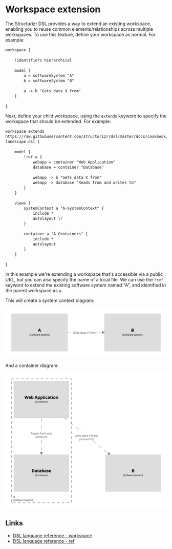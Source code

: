 # Workspace extension

The Structurizr DSL provides a way to extend an existing workspace, enabling you to reuse common elements/relationships across multiple workspaces. To use this feature, define your workspace as normal. For example:

```
workspace {

    !identifiers hierarchical

    model {
        a = softwareSystem "A"
        b = softwareSystem "B"
        
        a -> b "Gets data X from"
    }
        
}
```

Next, define your child workspace, using the `extends` keyword to specify the workspace that should be extended. For example:

```
workspace extends https://raw.githubusercontent.com/structurizr/dsl/master/docs/cookbook/extends/system-landscape.dsl {

    model {
        !ref a {
            webapp = container "Web Application"
            database = container "Database"
            
            webapp -> b "Gets data X from"
            webapp -> database "Reads from and writes to"
        }
    }
    
    views {
        systemContext a "A-SystemContext" {
            include *
            autolayout lr
        }

        container a "A-Containers" {
            include *
            autolayout
        }
    }
    
}
```

In this example we're extending a workspace that's accessible via a public URL, but you can also specify the name of a local file. We can use the `!ref` keyword to extend the existing software system named "A", and identified in the parent workspace as `a`.

This will create a system context diagram:

[![](A-SystemContext.png)](http://structurizr.com/dsl?src=https://raw.githubusercontent.com/structurizr/dsl/master/docs/cookbook/extends/a.dsl?view=A-SystemContext)

And a container diagram:

[![](A-Containers.png)](http://structurizr.com/dsl?src=https://raw.githubusercontent.com/structurizr/dsl/master/docs/cookbook/extends/a.dsl?view=A-Containers)

## Links

- [DSL language reference - workspace](https://github.com/structurizr/dsl/blob/master/docs/language-reference.md#workspace)
- [DSL language reference - ref](https://github.com/structurizr/dsl/blob/master/docs/language-reference.md#ref)